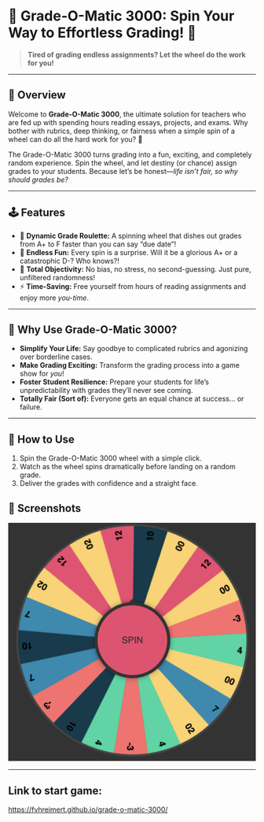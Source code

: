 # 🎡 Grade-O-Matic 3000: Spin Your Way to Effortless Grading! 🎡

> **Tired of grading endless assignments? Let the wheel do the work for you!**  

---

## 📖 **Overview**

Welcome to **Grade-O-Matic 3000**, the ultimate solution for teachers who are fed up with spending hours reading essays, projects, and exams. Why bother with rubrics, deep thinking, or fairness when a simple spin of a wheel can do all the hard work for you? 🎉  

The Grade-O-Matic 3000 turns grading into a fun, exciting, and completely random experience. Spin the wheel, and let destiny (or chance) assign grades to your students. Because let’s be honest—*life isn’t fair, so why should grades be?*  

---

## 🕹️ **Features**
- 🎡 **Dynamic Grade Roulette:** A spinning wheel that dishes out grades from A+ to F faster than you can say “due date”!  
- 🎉 **Endless Fun:** Every spin is a surprise. Will it be a glorious A+ or a catastrophic D-? Who knows?!  
- 🤷 **Total Objectivity:** No bias, no stress, no second-guessing. Just pure, unfiltered randomness!  
- ⚡ **Time-Saving:** Free yourself from hours of reading assignments and enjoy more *you-time*.  

---

## 🌟 **Why Use Grade-O-Matic 3000?**
- **Simplify Your Life:** Say goodbye to complicated rubrics and agonizing over borderline cases.  
- **Make Grading Exciting:** Transform the grading process into a game show for *you*!  
- **Foster Student Resilience:** Prepare your students for life’s unpredictability with grades they’ll never see coming.  
- **Totally Fair (Sort of):** Everyone gets an equal chance at success... or failure.  

---

## 🚀 **How to Use**
1. Spin the Grade-O-Matic 3000 wheel with a simple click.  
2. Watch as the wheel spins dramatically before landing on a random grade.  
3. Deliver the grades with confidence and a straight face.  

## 📸 **Screenshots**
![Grade Wheel Screenshot](assets/screenshot.png)

---

## Link to start game:
https://fvhreimert.github.io/grade-o-matic-3000/

